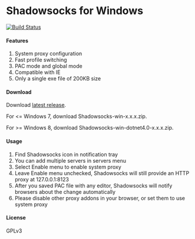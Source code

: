 Shadowsocks for Windows
=======================

[![Build Status]][Appveyor]

#### Features

1. System proxy configuration
2. Fast profile switching
3. PAC mode and global mode
4. Compatible with IE
5. Only a single exe file of 200KB size

#### Download

Download [latest release].

For <= Windows 7, download Shadowsocks-win-x.x.x.zip.

For >= Windows 8, download Shadowsocks-win-dotnet4.0-x.x.x.zip.

#### Usage

1. Find Shadowsocks icon in notification tray
2. You can add multiple servers in servers menu
3. Select Enable menu to enable system proxy
4. Leave Enable menu unchecked, Shadowsocks will still provide an HTTP proxy at 127.0.0.1:8123
5. After you saved PAC file with any editor, Shadowsocks will notify browsers
about the change automatically
6. Please disable other proxy addons in your browser, or set them to use
system proxy

#### License

GPLv3


[Appveyor]:       https://ci.appveyor.com/project/clowwindy/shadowsocks-csharp
[Build Status]:   https://ci.appveyor.com/api/projects/status/gknc8l1lxy423ehv/branch/master
[latest release]: https://sourceforge.net/projects/shadowsocksgui/files/dist/

